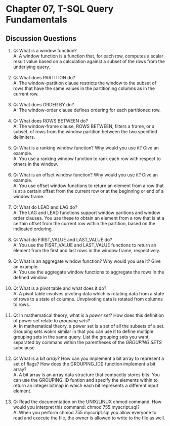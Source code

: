 # Chapter 07, T-SQL Query Fundamentals

## Discussion Questions

1. Q: What is a window function?  
   A: A window function is a function that, for each row, computes a scalar result value based on a calculation against a subset of the rows from the underlying query.<br><br>
1. Q: What does PARTITION do?  
   A: The window-partition clause restricts the window to the subset of rows that have the same values in the partitioning columns as in the current row.<br><br>
1. Q: What does ORDER BY do?  
   A: The window-order clause defines ordering for each partitioned row.<br><br>
1. Q: What does ROWS BETWEEN do?  
   A: The window-frame clause, ROWS BETWEEN, filters a frame, or a subset, of rows from the window partition between the two specified delimiters.<br><br>
1. Q: What is a ranking window function? Why would you use it? Give an example.  
   A: You use a ranking window function to rank each row with respect to others in the window.<br><br>
1. Q: What is an offset window function? Why would you use it? Give an example.  
   A: You use offset window functions to return an element from a row that is at a certain offset from the current row or at the beginning or end of a window frame.<br><br>
1. Q: What do LEAD and LAG do?  
   A: The LAG and LEAD functions support window paritions and window order clauses. You use these to obtain an element from a row that is at a certain offset from the current row within the partition, based on the indicated ordering.<br><br>
1. Q: What do FIRST_VALUE and LAST_VALUE do?  
   A: You use the FISRT_VALUE and LAST_VALUE functions to return an element from the first and last rows in the window frame, respectively.<br><br>
1. Q: What is an aggregate window function? Why would you use it? Give an example.  
   A: You use the aggregate window functions to aggregate the rows in the defined window. <br><br>
1. Q: What is a pivot table and what does it do?  
   A: A pivot table involves pivoting data which is rotating data from a state of rows to a state of columns. Unvpivoting data is rotated from columns to rows.<br><br>
1. Q: In mathematical theory, what is a *power set*? How does this definition of power set relate to *grouping sets*?  
   A: In mathematical theory, a power set is a set of all the subsets of a set. Grouping sets wokrs similar in that you can use it to define multiple grouping sets in the same query. List the grouping sets you want, separated by commans within the parentheses of the *GROUPING SETS* subclause.<br><br>
1. Q: What is a *bit array*? How can you implement a bit array to represent a set of flags? How does the GROUPING_ID() function implement a bit array?  
   A: A bit array is an array data structure that compactly stores bits. You can use the GROUPING_ID funtion and specify the elements within to return an integer bitmap in which each bit represents a different input element.<br><br>
1. Q: Read the documentation on the UNIX/LINUX chmod command. How would you interpret this command: chmod 755 myscript.sql?  
   A: When you perform chmod 755 myscript.sql you allow everyone to read and execute the file, the owner is allowed to write to the file as well.<br><br> 